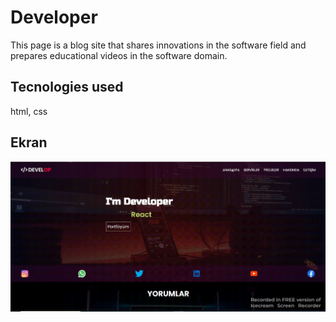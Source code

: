 <h1>Developer</h1>

This page is a blog site that shares innovations in the software field and prepares educational videos in the software domain.

<h2>Tecnologies used</h2>

html, css

<h2>Ekran</h2>

![](ekran.gif)
